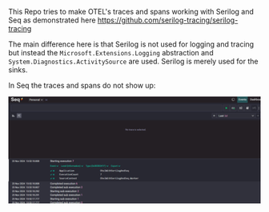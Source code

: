 ﻿This Repo tries to make OTEL's traces and spans working with Serilog and Seq 
as demonstrated here https://github.com/serilog-tracing/serilog-tracing

The main difference here is that Serilog is not used for logging and tracing but instead the `Microsoft.Extensions.Logging` 
abstraction and `System.Diagnostics.ActivitySource` are used.
Serilog is merely used for the sinks.

In Seq the traces and spans do not show up:

![Seq Screenshot without traces and spans](seq-screenshot.png)
